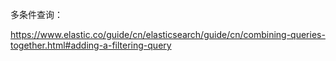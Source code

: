 多条件查询：

https://www.elastic.co/guide/cn/elasticsearch/guide/cn/combining-queries-together.html#adding-a-filtering-query

